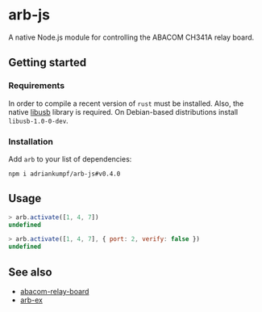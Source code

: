# arb-js

A native Node.js module for controlling the ABACOM CH341A relay board.

## Getting started

### Requirements

In order to compile a recent version of `rust` must be installed. Also, the native [libusb](https://github.com/libusb/libusb) library is required. On Debian-based distributions install `libusb-1.0-0-dev`.

### Installation

Add `arb` to your list of dependencies:

```plain
npm i adriankumpf/arb-js#v0.4.0
```

## Usage

```js
> arb.activate([1, 4, 7])
undefined

> arb.activate([1, 4, 7], { port: 2, verify: false })
undefined
```

## See also

* [abacom-relay-board](https://github.com/adriankumpf/abacom-relay-board)
* [arb-ex](https://github.com/adriankumpf/arb-ex)
